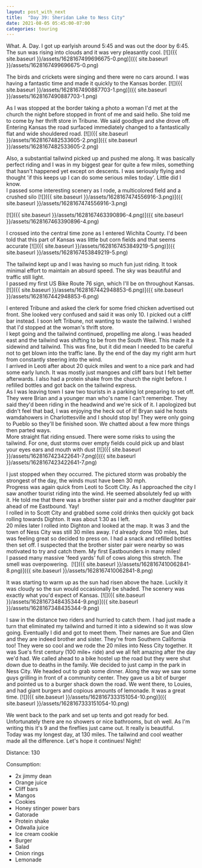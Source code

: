 ```yaml
---
layout: post_with_next
title:  "Day 39: Sheridan Lake to Ness City"
date: 2021-08-05 05:45:00-07:00
categories: touring
---
```

What. A. Day. I got up earlyish around 5:45 and was out the door by 6:45. The sun was rising into clouds and it was very pleasantly cool.
[![]({{ site.baseurl }}/assets/1628167499696675-0.png)]({{ site.baseurl }}/assets/1628167499696675-0.png)
  
The birds and crickets were singing and there were no cars around. I was having a fantastic time and made it quickly to the Kansas border.
[![]({{ site.baseurl }}/assets/1628167490887703-1.png)]({{ site.baseurl }}/assets/1628167490887703-1.png)
  
As I was stopped at the border taking a photo a woman I'd met at the church the night before stopped in front of me and said hello. She told me to come by her thrift store in Tribune. We said goodbye and she drove off. Entering Kansas the road surfaced immediately changed to a fantastically flat and wide shouldered road.
[![]({{ site.baseurl }}/assets/1628167482533605-2.png)]({{ site.baseurl }}/assets/1628167482533605-2.png)
  
Also, a substantial tailwind picked up and pushed me along. It was basically perfect riding and I was in my biggest gear for quite a few miles, something that hasn't happened yet except on descents. I was seriously flying and thought 'if this keeps up I can do some serious miles today'. Little did I know.   
I passed some interesting scenery as I rode, a multicolored field and a crushed silo
[![]({{ site.baseurl }}/assets/1628167474556916-3.png)]({{ site.baseurl }}/assets/1628167474556916-3.png)

[![]({{ site.baseurl }}/assets/1628167463390896-4.png)]({{ site.baseurl }}/assets/1628167463390896-4.png)
  
I crossed into the central time zone as I entered Wichita County. I'd been told that this part of Kansas was little but corn fields and that seems accurate
[![]({{ site.baseurl }}/assets/1628167453849219-5.png)]({{ site.baseurl }}/assets/1628167453849219-5.png)
  
The tailwind kept up and I was having so much fun just riding. It took minimal effort to maintain an absurd speed. The sky was beautiful and traffic still light.  
I passed my first US Bike Route 76 sign, which I'll be on throughout Kansas.
[![]({{ site.baseurl }}/assets/1628167442948853-6.png)]({{ site.baseurl }}/assets/1628167442948853-6.png)
  
I entered Tribune and asked the clerk for some fried chicken advertised out front. She looked very confused and said it was only 10. I picked out a cliff bar instead. I soon left Tribune, not wanting to waste the tailwind. I wished that I'd stopped at the woman's thrift store.   
I kept going and the tailwind continued, propelling me along. I was headed east and the tailwind was shifting to be from the South West. This made it a sidewind and tailwind. This was fine, but it did mean I needed to be careful not to get blown into the traffic lane. By the end of the day my right arm hurt from constantly steering into the wind.   
I arrived in Leoti after about 20 quick miles and went to a nice park and had some early lunch. It was mostly just mangoes and cliff bars but I felt better afterwards. I also had a protein shake from the church the night before. I refilled bottles and got back on the tailwind express.   
As I was leaving town I saw two tourists in a parking lot preparing to set off. They were Brian and a younger man who's name I can't remember. They said they'd been riding in the headwind and we're sick of it. I apologized but didn't feel that bad, I was enjoying the heck out of it! Bryan said he hosts wamdahowers in Charlottesville and I should stop by! They were only going to Pueblo so they'll be finished soon. We chatted about a few more things then parted ways.   
More straight flat riding ensued. There were some risks to using the tailwind. For one, dust storms over empty fields could pick up and blast your eyes ears and mouth with dust
[![]({{ site.baseurl }}/assets/1628167423422641-7.png)]({{ site.baseurl }}/assets/1628167423422641-7.png)
  
I just stopped when they occurred. The pictured storm was probably the strongest of the day, the winds must have been 30 mph.   
Progress was again quick from Leoti to Scott City. As I approached the city I saw another tourist riding into the wind. He seemed absolutely fed up with it. He told me that there was a brother sister pair and a mother daughter pair ahead of me Eastbound. Yay!  
I rolled in to Scott City and grabbed some cold drinks then quickly got back rolling towards Dighton. It was about 1:30 as I left.  
20 miles later I rolled into Dighton and looked at the map. It was 3 and the town of Ness City was still 30 miles away. I'd already done 100 miles, but was feeling great so decided to press on. I had a snack and refilled bottles then set off. I suspected that the brother sister pair were nearby so was motivated to try and catch them. My first Eastbounders in many miles!  
I passed many massive 'feed yards' full of cows along this stretch. The smell was overpowering. 
[![]({{ site.baseurl }}/assets/1628167410062841-8.png)]({{ site.baseurl }}/assets/1628167410062841-8.png)
  
It was starting to warm up as the sun had risen above the haze. Luckily it was cloudy so the sun would occasionally be shaded. The scenery was exactly what you'd expect of Kansas.
[![]({{ site.baseurl }}/assets/1628167348435344-9.png)]({{ site.baseurl }}/assets/1628167348435344-9.png)
  
I saw in the distance two riders and hurried to catch them. I had just made a turn that eliminated my tailwind and turned it into a sidewind so it was slow going. Eventually I did and got to meet them. Their names are Sue and Glen and they are indeed brother and sister. They're from Southern California too! They were so cool and we rode the 20 miles into Ness City together. It was Sue's first century (100 mile+ ride) and we all felt amazing after the day we'd had. We called ahead to a bike hostel up the road but they were shut down due to deaths in the family. We decided to just camp in the park in Ness City. We headed out to grab some dinner. Along the way we saw some guys grilling in front of a community center. They gave us a bit of burger and pointed us to a burger shack down the road. We went there, to Louies, and had giant burgers and copious amounts of lemonade. It was a great time.
[![]({{ site.baseurl }}/assets/1628167333151054-10.png)]({{ site.baseurl }}/assets/1628167333151054-10.png)
  
We went back to the park and set up tents and got ready for bed. Unfortunately there are no showers or nice bathrooms, but oh well. As I'm writing this it's 9 and the fireflies just came out. It really is beautiful.   
Today was my longest day, at 130 miles. The tailwind and cool weather made all the difference. Let's hope it continues! Night!  


Distance: 130

Consumption:
- 2x jimmy dean
- Orange juice
- Cliff bars
- Mangos
- Cookies
- Honey stinger power bars
- Gatorade
- Protein shake
- Odwalla juice
- Ice cream cookie
- Burger
- Salad
- Onion rings
- Lemonade
